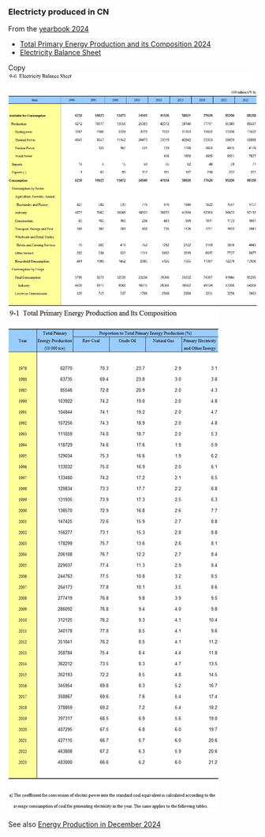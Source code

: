 ### Electricty produced in CN
From the [yearbook 2024](https://www.stats.gov.cn/sj/ndsj/2024/indexeh.htm) 
 - [Total Primary Energy Production and its Composition 2024 ](https://www.stats.gov.cn/sj/ndsj/2024/html/E09-01.jpg)
 - [Electricity Balance Sheet](https://www.stats.gov.cn/sj/ndsj/2024/html/E09-06.jpg)

Copy
<img src="E09-06.jpg" alt="Total Primary Energy Production and its Composition 2024">
<img src="E09-01.jpg" alt="Electricity Balance Sheet">


See also [Energy Production in December 2024](https://www.stats.gov.cn/english/PressRelease/202501/t20250124_1958444.html)


